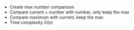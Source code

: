 - Create max number comparison
- Compare current + number with number, only keep the max
- Compare maximum with current, keep the max
- Time complexity O(n)